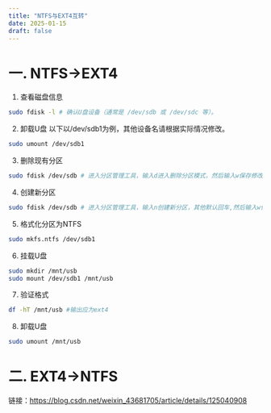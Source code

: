 ```yaml
---
title: "NTFS与EXT4互转"
date: 2025-01-15
draft: false
---
```


# 一. NTFS->EXT4
1. 查看磁盘信息
```bash
sudo fdisk -l # 确认U盘设备（通常是 /dev/sdb 或 /dev/sdc 等）。
```
2. 卸载U盘
以下以/dev/sdb1为例，其他设备名请根据实际情况修改。
```bash
sudo umount /dev/sdb1
```
3. 删除现有分区
```bash
sudo fdisk /dev/sdb # 进入分区管理工具，输入d进入删除分区模式，然后输入w保存修改。
```

4. 创建新分区
```bash
sudo fdisk /dev/sdb # 进入分区管理工具，输入n创建新分区，其他默认回车,然后输入w保存修改。
```

5. 格式化分区为NTFS
```bash
sudo mkfs.ntfs /dev/sdb1
```

6. 挂载U盘
```bash
sudo mkdir /mnt/usb
sudo mount /dev/sdb1 /mnt/usb
```

7. 验证格式
```bash
df -hT /mnt/usb #输出应为ext4
```

8. 卸载U盘
```bash
sudo umount /mnt/usb
```


# 二. EXT4->NTFS

链接：https://blog.csdn.net/weixin_43681705/article/details/125040908